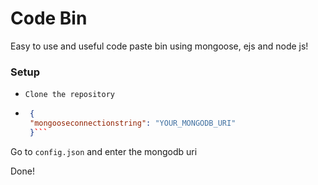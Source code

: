 # Code Bin
Easy to use and useful code paste bin using mongoose, ejs and node js!

### Setup

- `Clone the repository`

- ```json
   {
   "mongooseconnectionstring": "YOUR_MONGODB_URI"
   }```
Go to `config.json` and enter the mongodb uri

Done!
